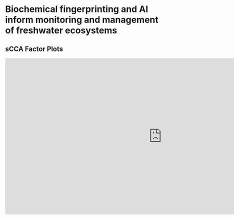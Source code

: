 # Biochemical fingerprinting and AI inform monitoring and management of freshwater ecosystems 

## sCCA Factor Plots

<iframe src="https://environmental-omics-group.github.io/Biodiversity_Monitoring/docs/16sv1_sCCA_env_chm_D4_factorPlot.html" style="width: 1000px; height: 500px; border: 0px"></iframe>
